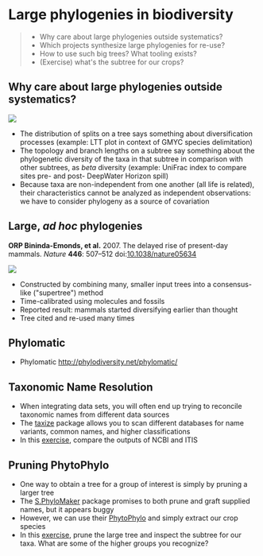 Large phylogenies in biodiversity
=================================

> - Why care about large phylogenies outside systematics?
> - Which projects synthesize large phylogenies for re-use?
> - How to use such big trees? What tooling exists?
> - (Exercise) what's the subtree for our crops?

Why care about large phylogenies outside systematics?
-----------------------------------------------------

![](ltt.png)

- The distribution of splits on a tree says something about diversification 
  processes (example: LTT plot in context of GMYC species delimitation)
- The topology and branch lengths on a subtree say something about the phylogenetic
  diversity of the taxa in that subtree in comparison with other subtrees, as
  _beta_ diversity (example: UniFrac index to compare sites pre- and post-
  DeepWater Horizon spill)
- Because taxa are non-independent from one another (all life is related), their 
  characteristics cannot be analyzed as independent observations: we have to 
  consider phylogeny as a source of covariation

Large, _ad hoc_ phylogenies
---------------------------

**ORP Bininda-Emonds, et al.** 2007. The delayed rise of present-day mammals.
_Nature_ **446**: 507–512 
doi:[10.1038/nature05634](http://doi.org/10.1038/nature05634)

![](mammals.jpg)

- Constructed by combining many, smaller input trees into a consensus-like 
  ("supertree") method
- Time-calibrated using molecules and fossils
- Reported result: mammals started diversifying earlier than thought
- Tree cited and re-used many times

Phylomatic
----------

- Phylomatic http://phylodiversity.net/phylomatic/

Taxonomic Name Resolution
-------------------------

- When integrating data sets, you will often end up trying to reconcile taxonomic names
  from different data sources
- The [taxize](https://github.com/ropensci/taxize) package allows you to scan different
  databases for name variants, common names, and higher classifications
- In this [exercise](lecture1/taxize.Rmd), compare the outputs of NCBI and ITIS

Pruning PhytoPhylo
------------------

- One way to obtain a tree for a group of interest is simply by pruning a larger tree
- The [S.PhyloMaker](https://github.com/jinyizju/S.PhyloMaker) package promises to both
  prune and graft supplied names, but it appears buggy
- However, we can use their [PhytoPhylo](lecture3/PhytoPhylo.tre) and simply extract our
  crop species
- In this [exercise](lecture1/extract.Rmd), prune the large tree and inspect the subtree
  for our taxa. What are some of the higher groups you recognize?

